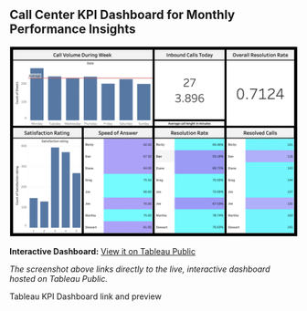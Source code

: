 ## Call Center KPI Dashboard for Monthly Performance Insights

[![KPI Dashboard Preview](KPI_dashboard_preview.png)](https://public.tableau.com/views/KPIDashboard_17566782423960/Dashboard1?:language=en-GB)

**Interactive Dashboard:** [View it on Tableau Public](https://public.tableau.com/views/KPIDashboard_17566782423960/Dashboard1?:language=en-GB)

*The screenshot above links directly to the live, interactive dashboard hosted on Tableau Public.*

Tableau KPI Dashboard link and preview
